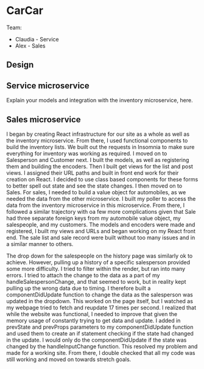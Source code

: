# CarCar

Team:

* Claudia - Service
* Alex - Sales

## Design

## Service microservice

Explain your models and integration with the inventory
microservice, here.

## Sales microservice

I began by creating React infrastructure for our site as a whole as well as the inventory microservice.  From there, I used functional components to build the inventory lists.  We built out the requests in Insomnia to make sure everything for inventory was working as required.  I moved on to Salesperson and Customer next.  I built the models, as well as registering them and building the encoders.  Then I built get views for the list and post views.  I assigned their URL paths and built in front end work for their creation on React.  I decided to use class based components for these forms to better spell out state and see the state changes.  I then moved on to Sales.  For sales, I needed to build a value object for automobiles, as we needed the data from the other microservice.  I built my poller to access the data from the inventory microservice in this microservice.  From there, I followed a similar trajectory with oa few more complications given that Sale had three separate foreign keys from my automobile value object, my salespeople, and my customers.  The models and encoders were made and registered, I built my views and URLs and began working on my React front end.  The sale list and sale record were built without too many issues and in a similar manner to others.

The drop down for the salespeople on the history page was similarly ok to achieve.  However, pulling up a history of a specific salesperson provided some more difficulty.  I tried to filter within the render, but ran into many errors.  I tried to attach the change to the data as a part of my handleSalespersonChange, and that seemed to work, but in reality kept pulling up the wrong data due to timing.  I therefore built a componentDidUpdate function to change the data as the salesperson was updated in the dropdown.  This worked on the page itself, but I watched as my webpage tried to fetch and reupdate 17 times per second.  I realized that while the website was functional, I needed to improve that given the memory usage of constantly trying to get data and update.  I added in prevState and prevProps parameters to my componentDidUpdate function and used them to create an if statement checking if the state had changed in the update.  I would only do the componentDidUpdate if the state was changed by the handleInputChange function.  This resolved my problem and made for a working site.  From there, I double checked that all my code was still working and moved on towards stretch goals.
